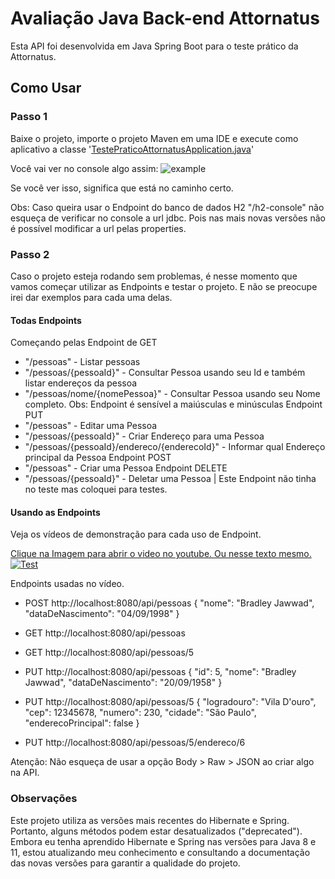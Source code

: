 
# Avaliação Java Back-end Attornatus

Esta API foi desenvolvida em Java Spring Boot para o teste prático da Attornatus.



## Como Usar

### Passo 1

Baixe o projeto, importe o projeto Maven em uma IDE e execute como aplicativo a classe '[TestePraticoAttornatusApplication.java](https://github.com/jawwadbr/TestePraticoAttornatus/blob/main/src/main/java/com/jawbr/testepratico/attornatus/TestePraticoAttornatusApplication.java)'

Você vai ver no console algo assim: 
![](https://i.imgur.com/Kv7uDed.png "example")

Se você ver isso, significa que está no caminho certo.

Obs: Caso queira usar o Endpoint do banco de dados H2 "/h2-console" não esqueça de verificar no console a url jdbc. Pois nas mais novas versões não é possível modificar a url pelas properties.

### Passo 2

Caso o projeto esteja rodando sem problemas, é nesse momento que vamos começar utilizar as Endpoints e testar o projeto. E não se preocupe irei dar exemplos para cada uma delas.

#### Todas Endpoints
Começando pelas Endpoint de GET
- "/pessoas" - Listar pessoas
- "/pessoas/{pessoaId}" - Consultar Pessoa usando seu Id e também listar endereços da pessoa
- "/pessoas/nome/{nomePessoa}" - Consultar Pessoa usando seu Nome completo. Obs: Endpoint é sensível a maiúsculas e minúsculas
Endpoint PUT
- "/pessoas" - Editar uma Pessoa
- "/pessoas/{pessoaId}" -  Criar Endereço para uma Pessoa
- "/pessoas/{pessoaId}/endereco/{enderecoId}" - Informar qual Endereço principal da Pessoa
Endpoint POST
- "/pessoas" - Criar uma Pessoa
Endpoint DELETE
- "/pessoas/{pessoaId}" - Deletar uma Pessoa | Este Endpoint não tinha no teste mas coloquei para testes.

#### Usando as Endpoints

Veja os vídeos de demonstração para cada uso de Endpoint.

[Clique na Imagem para abrir o video no youtube. Ou nesse texto mesmo.](https://www.youtube.com/watch?v=sOkYpMelZ18 "link")
[![Test](https://i.imgur.com/vKtjKxd.png)](https://www.youtube.com/watch?v=sOkYpMelZ18 "Test")

Endpoints usadas no vídeo.

- POST http://localhost:8080/api/pessoas
{
    "nome": "Bradley Jawwad",
    "dataDeNascimento": "04/09/1998"
}

- GET http://localhost:8080/api/pessoas
- GET http://localhost:8080/api/pessoas/5
- PUT http://localhost:8080/api/pessoas
{
    "id": 5,
    "nome": "Bradley Jawwad",
    "dataDeNascimento": "20/09/1958"
}

- PUT http://localhost:8080/api/pessoas/5 
{
    "logradouro": "Vila D'ouro",
    "cep": 12345678,
    "numero": 230,
    "cidade": "São Paulo",
    "enderecoPrincipal": false
}

- PUT http://localhost:8080/api/pessoas/5/endereco/6

Atenção: Não esqueça de usar a opção Body > Raw > JSON ao criar algo na API.

### Observações

Este projeto utiliza as versões mais recentes do Hibernate e Spring. Portanto, alguns métodos podem estar desatualizados ("deprecated"). Embora eu tenha aprendido Hibernate e Spring nas versões para Java 8 e 11, estou atualizando meu conhecimento e consultando a documentação das novas versões para garantir a qualidade do projeto.